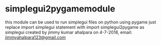 # simplegui2pygamemodule
this module can be used to run simplegui files on python using pygame
just replace import simplegui statement with import simplegui2pygame as simplegui
created by jimmy kumar ahalpara on 4-7-2018,
email: jimmyahalpara123@gmail.com
